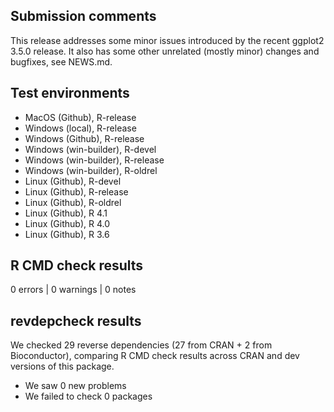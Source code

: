 ## Submission comments

This release addresses some minor issues introduced by the recent ggplot2 3.5.0 release. It also has some other unrelated (mostly minor) changes and bugfixes, see NEWS.md.

## Test environments

* MacOS (Github), R-release
* Windows (local), R-release
* Windows (Github), R-release
* Windows (win-builder), R-devel
* Windows (win-builder), R-release
* Windows (win-builder), R-oldrel
* Linux (Github), R-devel
* Linux (Github), R-release
* Linux (Github), R-oldrel
* Linux (Github), R 4.1
* Linux (Github), R 4.0
* Linux (Github), R 3.6

## R CMD check results

0 errors | 0 warnings | 0 notes

## revdepcheck results

We checked 29 reverse dependencies (27 from CRAN + 2 from Bioconductor), comparing R CMD check results across CRAN and dev versions of this package.

 * We saw 0 new problems
 * We failed to check 0 packages
